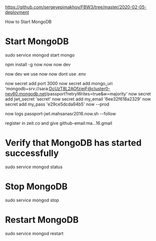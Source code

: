 https://github.com/sergeyepimakhov/FBW3/tree/master/2020-02-05-deployment


How to Start MongoDB
# Start MongoDB
sudo service mongod start
mongo

npm install -g now
now
now dev

now dev we use now
now dont use .env

now secret add port 3000
now secret add mongo_uri 'mongodb+srv://sara:DcUzT8L2AOfzjejF@cluster0-nev60.mongodb.net/passport?retryWrites=true&w=majority'
now secret add jwt_secret 'secret'
now secret add my_email  '6ee32f618a2329'
now secret add my_pass 'e29ce5dcda94b5'
now --prod

now logs passport-jwt.mahsanasr2016.now.sh --follow


register in zeit.co 
and give github-email:ma...16.gmail

# Verify that MongoDB has started successfully
sudo service mongod status
# Stop MongoDB
sudo service mongod stop
# Restart MongoDB
sudo service mongod restart

